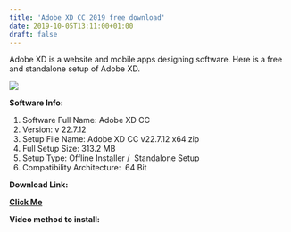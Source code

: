 ```yaml
---
title: 'Adobe XD CC 2019 free download'
date: 2019-10-05T13:11:00+01:00
draft: false
---
```


Adobe XD is a website and mobile apps designing software. Here is a free and standalone setup of Adobe XD.  
  
  

[![](https://1.bp.blogspot.com/-8AftmFPJ58U/XZhfupQjLfI/AAAAAAAAATk/5oJcJy_LpYECgtjc9OPBNZRuI70ofn6lwCLcBGAsYHQ/s320/logo%2Bframe.jpg)](https://1.bp.blogspot.com/-8AftmFPJ58U/XZhfupQjLfI/AAAAAAAAATk/5oJcJy_LpYECgtjc9OPBNZRuI70ofn6lwCLcBGAsYHQ/s1600/logo%2Bframe.jpg)

  

  

  

**Software Info:**

1.  Software Full Name: Adobe XD CC
2.  Version: v 22.7.12
3.  Setup File Name: Adobe XD CC v22.7.12 x64.zip
4.  Full Setup Size: 313.2 MB
5.  Setup Type: Offline Installer /  Standalone Setup
6.  Compatibility Architecture:  64 Bit 

**Download Link:**

**[Click Me](https://mega.nz/#!GTog0agT!Wi3hhIBrtQ5LtKRgOx1_9pJ7v6gzBoCdgDtpkULGjrs)**  
  

**Video method to install:**
